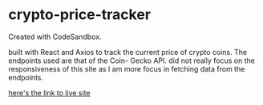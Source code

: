 # crypto-price-tracker

Created with CodeSandbox.

built with React and Axios to track the current price of crypto coins. The endpoints used are that of the Coin- Gecko API.
did not really focus on the responsiveness of this site as I am more focus in fetching data from the endpoints.

[here's the link to live site](https://cyptpricetracker.netlify.app/)
